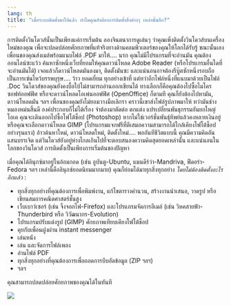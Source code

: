 ```yaml
---
lang: th
title: "เมื่อระบบติดตั้งมาให้แล้ว ทำไมคุณยังต้องการติดตั้งสิ่งต่างๆ เหล่านั้นอีก?"
---
```


การติดตั้งวินโดวส์นั้นเป็นเพียงแค่การเริ่มต้น ลองจินตนาการดูเล่นๆ ว่าคุณเพิ่งติดตั้งวินโดวส์บนเครื่องใหม่ของคุณ เพื่อจะปลดปล่อยศักยภาพที่แท้จริงทางด้านคอมพิวเตอร์ของคุณให้โลกได้รับรู้ ขณะนั้นเองเพื่อนของคุณส่งเมล์พร้อมแนบไฟล์ .PDF มาให้.... นรก คุณไม่มีโปรแกรมที่จะอ่านมัน คุณต้องออนไลน์ซะแว้ว ค้นหาซักหนึ่งเว็บที่ยอมให้คุณดาวน์โหลด Adobe Reader (หรือโปรแกรมอื่นใดที่จะอ่านมันได้) เจอแล้วก็ดาวน์โหลดมันลงมา, ติดตั้งมันซะ และแน่นอนอาจต้องรีบู๊ตซักหนึ่งรอบถือเป็นการเซ่นไหว้บรรพบุรุษ.... ว้าว ยอดเยี่ยม ทุกอย่างเข้าที่ แต่ทว่าอีกไฟล์หนึ่งที่แนบมาด้วยเป็นไฟล์ .Doc วินโดวส์ของคุณยังคงบื้อใบ้ไม่สามารถอ่านออกเขียนได้ ทางเลือกก็คือคุณต้องไปซื้อไมโครซอฟท์ออฟฟิศ หรือจะดาวน์โหลดโอเพ่นออฟฟิศ (OpenOffice) ก็ตามที คุณก็ยังต้องไปหามัน, ดาวน์โหลดมัน ฯลฯ เพื่อนของคุณยังไม่ยอมวางมือเลิกรา คราวนี้เขาส่งไฟล์รูปภาพมาให้ ทว่ามันช่างหมองหม่นสิ้นดี องค์ประกอบก็ไม่ได้เรื่อง จำต้องมาตัดต่อ ตกแต่ง แปรเปลี่ยนพันธุกรรมกันยกใหญ่ โอเค คุณจะเดินออกไปซื้อโฟโต้ช็อป (Photoshop) หากไม่ใช่เวอร์ชั่นพันธุ์ทิพย์แล้วคงหลายเงินอยู่ หรือคุณจะเลือกดาวน์โหลด GIMP (โปรแกรมแจกฟรีที่ตีเสมอความสามารถได้ใกล้เคียงโฟโต้ช็อปอย่างรุนแรง) อ้าวค้นหาใหม่, ดาวน์โหลดใหม่, ติดตั้งใหม่.... พอกันทีชีวิตแบบนี้ คุณมีความคิดอันแสนบรรเจิด แต่วินโดวส์ยังอยู่ห่างไกลเกินไปที่จะตอบสนองความคิดสุดยอดเหล่านั้น และแน่นอนในโลกของวินโดวส์ การติดตั้งเป็นเพียงการเริ่มต้นของปัญหา

เมื่อคุณได้ลินุกซ์มาอยู่ในอ้อมกอด (เช่น อูบันตู-Ubuntu, แมนดีร์ว่า-Mandriva, ฟีดอร่า-Fedora ฯลฯ เหล่านี้คือลินุกซ์ยอดนิยมมากมาย) คุณก็ย่อมได้มาทุกสิ่งทุกอย่าง <i>โดยไม่ต้องติดตั้งอะไรอีกแล้ว</i> :

<ul>

<li>ทุกสิ่งทุกอย่างที่คุณต้องการเพื่อพิมพ์งาน, แก้ไขตารางคำนวน, สร้างงานนำเสนอ, วาดรูป หรือเขียนสมการคณิตศาสตร์ชั้นสูง</li>

<li>เว็บเบาว์เซอร์ (เช่น จิ้งจอกไฟ-Firefox) และโปรแกรมจัดการอีเมล์ (เช่น วิหคสายฟ้า-Thunderbird หรือ วิวัฒนากร-Evolution)</li>
<li>โปรแกรมปรับแต่งรูป (GIMP) ศักยภาพเทียบเคียงโฟโต้ช็อป</li>
<li>คุยกับเพื่อนฝูงผ่าน instant messenger</li>
<li>เล่นหนัง</li>
<li>เล่น และจัดการไฟล์เพลง</li>
<li>อ่านไฟล์ PDF</li>
<li>ทุกสิ่งทุกอย่างที่คุณต้องการเพื่อถอดการบีบอัดข้อมูล (ZIP ฯลฯ)</li>
<li>ฯลฯ</li>
</ul>

คุณสามารถปลดปล่อยศักยภาพของคุณได้ในทันที

<img src="Images/app_menu.png" />




